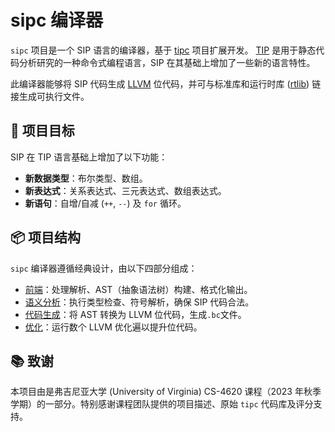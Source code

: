 # sipc 编译器

`sipc` 项目是一个 SIP 语言的编译器，基于 [tipc](https://github.com/matthewbdwyer/tipc) 项目扩展开发。
[TIP](https://github.com/cs-au-dk/TIP/) 是用于静态代码分析研究的一种命令式编程语言，SIP 在其基础上增加了一些新的语言特性。

此编译器能够将 SIP 代码生成 [LLVM](https://llvm.org) 位代码，并可与标准库和运行时库 ([rtlib](rtlib)) 链接生成可执行文件。

## 🎯 项目目标

SIP 在 TIP 语言基础上增加了以下功能：
- **新数据类型**：布尔类型、数组。
- **新表达式**：关系表达式、三元表达式、数组表达式。
- **新语句**：自增/自减 (`++`, `--`) 及 `for` 循环。

## 📦 项目结构

`sipc` 编译器遵循经典设计，由以下四部分组成：

- [前端](src/frontend)：处理解析、AST（抽象语法树）构建、格式化输出。
- [语义分析](src/semantic)：执行类型检查、符号解析，确保 SIP 代码合法。
- [代码生成](src/codegen)：将 AST 转换为 LLVM 位代码，生成`.bc`文件。
- [优化](src/optimizer)：运行数个 LLVM 优化遍以提升位代码。

## 📚 致谢

本项目由是弗吉尼亚大学 (University of Virginia) CS-4620 课程（2023 年秋季学期）的一部分。特别感谢课程团队提供的项目描述、原始 `tipc` 代码库及评分支持。
